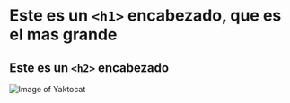 # Este es un `<h1>` encabezado, que es el mas grande

## Este es un  `<h2>` encabezado

![Image of Yaktocat](https://octodex.github.com/images/yaktocat.png)
